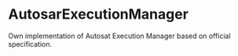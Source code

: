 # AutosarExecutionManager
Own implementation of Autosat Execution Manager based on official specification.
